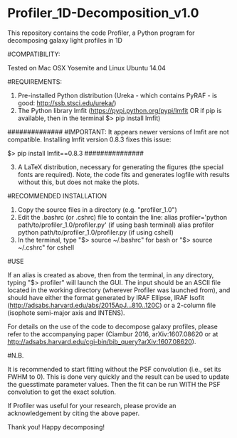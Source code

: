 # Profiler_1D-Decomposition_v1.0

This repository contains the code Profiler, a Python program for decomposing galaxy light profiles in 1D

#COMPATIBILITY:

Tested on Mac OSX Yosemite and Linux Ubuntu 14.04

#REQUIREMENTS:

1. Pre-installed Python distribution (Ureka - which contains PyRAF - is good: http://ssb.stsci.edu/ureka/)
2. The Python library lmfit (https://pypi.python.org/pypi/lmfit OR if pip is available, then in the terminal $> pip install lmfit)

##############
#IMPORTANT: It appears newer versions of lmfit are not compatible. Installing lmfit version 0.8.3 fixes this issue:

  $> pip install lmfit==0.8.3
###############

3. A LaTeX distribution, necessary for generating the figures (the special fonts are required). Note, the code fits and generates logfile with results without this, but does not make the plots.

#RECOMMENDED INSTALLATION

1. Copy the source files in a directory (e.g. "profiler_1.0")
2. Edit the .bashrc (or .cshrc) file to contain the line:
  alias profiler='python path/to/profiler_1.0/profiler.py' (if using bash terminal)
  alias profiler python path/to/profiler_1.0/profiler.py   (if using cshell)
3. In the terminal, type "$> source ~/.bashrc" for bash or "$> source ~/.cshrc" for cshell

#USE

If an alias is created as above, then from the terminal, in any directory, typing "$> profiler" will launch the GUI. The input should be an ASCII file located in the working directory (wherever Profiler was launched from), and should have either the format generated by IRAF Ellipse, IRAF Isofit (http://adsabs.harvard.edu/abs/2015ApJ...810..120C) or a 2-column file (isophote semi-major axis and INTENS).

For details on the use of the code to decompose galaxy profiles, please refer to the accompanying paper (Ciambur 2016, arXiv:1607.08620  or at http://adsabs.harvard.edu/cgi-bin/bib_query?arXiv:1607.08620).

#N.B. 

It is recommended to start fitting without the PSF convolution (i.e., set its FWHM to 0). This is done very quickly and the result can be used to update the guesstimate parameter values. Then the fit can be run WITH the PSF convolution to get the exact solution.

If Profiler was useful for your research, please provide an acknowledgement by citing the above paper.

Thank you! Happy decomposing!
